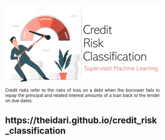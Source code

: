 <p align="center">
  <img src="https://github.com/theidari/credit_risk_classification/blob/main/assets/credit_risk_header.png" width=900px>
</p>
<p align="justify">
Credit risks refer to the risks of loss on a debt when the borrower fails to repay the principal and related interest amounts of a loan back to the lender on due dates.
</p>
<h1>https://theidari.github.io/credit_risk_classification</h1>
